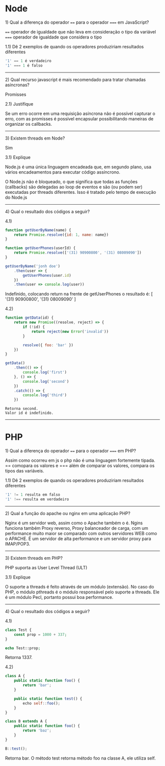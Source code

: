 # Node

1\) Qual a diferença do operador `==` para o operador `===` em JavaScript?

 `==` operador de igualdade que não leva em consideração o tipo da variável
 `===` operador de igualdade que considera o tipo

1.1) Dê 2 exemplos de quando os operadores produziriam resultados diferentes

```js
'1' == 1 é verdadeiro
'1' === 1 é falso
```

---

2\) Qual recurso javascript é mais recomendado para tratar chamadas asíncronas?

Promisses

2.1) Justifique

Se um erro ocorre em uma requisição asíncrona não é possível capturar o erro, com as promisses é possível encapsular possibilitando maneiras de organizar os callbacks.

---

3\) Existem threads em Node?

Sim

3.1) Explique

Node.js é uma única linguagem encadeada que, em segundo plano, usa vários encadeamentos para executar código assíncrono.

O Node.js não é bloqueado, o que significa que todas as funções (callbacks) são delegadas ao loop de eventos e são (ou podem ser) executadas por threads diferentes. Isso é tratado pelo tempo de execução do Node.js

---

4\) Qual o resultado dos códigos a seguir?

4.1)
```js
function getUserByName(name) {
    return Promise.resolve({id: 1, name: name})
}

function getUserPhones(userId) {
    return Promise.resolve(['(31) 90900800', '(31) 08009090'])
}

getUserByName('jonh doe')
    .then(user => { 
        getUserPhones(user.id)
    })
    .then(user => console.log(user))
```

Indefinido, colocando return na frente de getUserPhones o resultado é:
[ '(31) 90900800', '(31) 08009090' ]

4.2)
```js
function getData(id) {
    return new Promise((resolve, reject) => {
        if (!id) {
            return reject(new Error('invalid'))
        }

        resolve({ foo: 'bar' })
    })
}

getData()
    .then(() => {
        console.log('first')
    }, () => {
        console.log('second')
    })
    .catch(() => {
        console.log('third')
    })
```

```
Retorna second.
Valor id é indefinido.
```

---

# PHP

1\) Qual a diferença do operador `==` para o operador `===` em PHP?

Assim como ocorreu em js o php não é uma linguagem fortemente tipada. == comopara os valores e === além de comparar os valores, compara os tipos das variáveis.

1.1) Dê 2 exemplos de quando os operadores produziriam resultados diferentes

```php
'1' != 1 resulta em falso
'1' !== resulta em verdadeiro
```

---

2\) Qual a função do apache ou nginx em uma aplicação PHP?

Nginx é um servidor web, assim como o Apache também o é.
Ngins funciona também Proxy reverso, Proxy balanceador de carga, com um performance muito maior se comparado com outros servidores WEB como o APACHE. É um servidor de alta performance e um servidor proxy para IMAP/POP3. 

---

3\) Existem threads em PHP?

PHP suporta as User Level Thread (ULT)  

3.1) Explique

O suporte a threads é feito através de um módulo (extensão). No caso do PHP, o módulo pthreads é o módulo responsável pelo suporte a threads. Ele é um módulo Pecl, portanto possui boa performance.

---

4\) Qual o resultado dos códigos a seguir?

4.1)
```php
class Test {
    const prop = 1000 + 337;
}

echo Test::prop;
```

Retorna 1337.

4.2)
```js
class A {
    public static function foo() {
        return 'bar';
    }

    public static function test() {
        echo self::foo();
    }
}

class B extends A {
    public static function foo() {
        return 'baz';
    }
}

B::test();
```

Retorna bar.
O método test retorna método foo na classe A, ele utiliza self.
